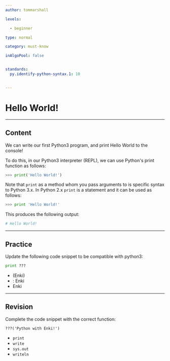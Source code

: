 ```yaml
---
author: tommarshall

levels:

  - beginner

type: normal

category: must-know

inAlgoPool: false


standards:
  py.identify-python-syntax.1: 10


---
```


# Hello World!

---
## Content

We can write our first Python3 program, and print Hello World to the console!

To do this, in our Python3 interpreter (REPL), we can use Python's print function as follows:

```python
>>> print('Hello World!')
```

Note that `print` as a method whom you pass arguments to is specific syntax to Python 3.x. In Python 2.x `print` is a statement and it can be used as follows:

```python
>>> print 'Hello World!'
```

This produces the following output:

```python
# Hello World!
```

---

## Practice

Update the following code snippet to be compatible with python3:

```python
print ???
```

* (Enki)
* : Enki
* Enki

---
## Revision

Complete the code snippet with the correct function:

```
???('Python with Enki!')
```

* `print`
* `write`
* `sys.out`
* `writeln`
